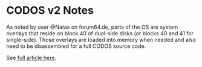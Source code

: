 # CODOS v2 Notes

As noted by user @Natas on forum64.de, parts of the OS are system overlays that reside on block 40 of dual-side disks (or blocks 40 and 41 for single-side). Those overlays are loaded into memory when needed and also need to be disassembled for a full CODOS source code.

See [full article here](http://retro.hansotten.nl/uploads/mtu/MTU%20News%20V1.2%20Q3%201982.pdf).
